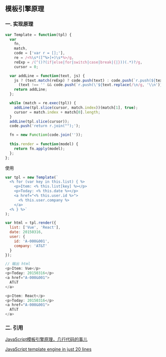 ## 模板引擎原理

### 一. 实现原理
```js
var Template = function(tpl) {
  var 
    fn,
    match,
    code = ['var r = [];'],
    re = /<%\s*([^%>]+)\s*%>/g,
    reExp = /(^()?(if|else|for|switch|case|break|{|}))(.*)?/g,
    cursor = 0;

  var addLine = function(text, js) {
    js ? (text.match(reExp) ? code.push(text) : code.push(`r.push(${text});`)) :
      (text !== '' && code.push(`r.push(\'${text.replace(/\n/g, '\\n')}\');`))
    return addLine;
  };

  while (match = re.exec(tpl)) {
    addLine(tpl.slice(cursor, match.index))(match[1], true);
    cursor = match.index + match[0].length;
  }
  addLine(tpl.slice(cursor));
  code.push('return r.join("");');

  fn = new Function(code.join(''));
  
  this.render = function(model) {
    return fn.apply(model);
  };
};
```
使用
```js
var tpl = new Template(`
  <% for (var key in this.list) { %>
    <p>Item: <% this.list[key] %></p>
    <p>Today: <% this.date %></p>
    <a href="<% this.user.id %>">
      <% this.user.company %>
    </a>
  <% } %>`
);

var html = tpl.render({
  list: ['Vue', 'React'],
  date: 20150316,
  user: {
    id: 'A-000&001',
    company: 'AT&T'
  }
});

// 输出 html
<p>Item: Vue</p>
<p>Today: 20150316</p>
<a href="A-000&001">
  AT&T
</a>

<p>Item: React</p>
<p>Today: 20150316</p>
<a href="A-000&001">
  AT&T
</a>
```

### 二. 引用
[JavaScript模板引擎原理，几行代码的事儿](https://www.cnblogs.com/hustskyking/p/principle-of-javascript-template.html)  

[JavaScript template engine in just 20 lines](https://krasimirtsonev.com/blog/article/Javascript-template-engine-in-just-20-line)  